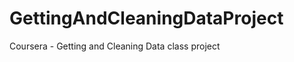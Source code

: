 GettingAndCleaningDataProject
=============================

Coursera - Getting and Cleaning Data class project
